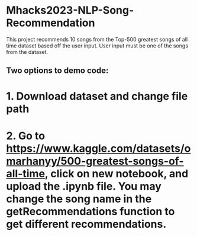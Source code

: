 # Mhacks2023-NLP-Song-Recommendation

This project recommends 10 songs from the Top-500 greatest songs of all time dataset based off the user input. User input must be one of the songs from the dataset.

## Two options to demo code:

# 1. Download dataset and change file path
# 2. Go to https://www.kaggle.com/datasets/omarhanyy/500-greatest-songs-of-all-time, click on new notebook, and upload the .ipynb file. You may change the song name in the getRecommendations function to get different recommendations.
